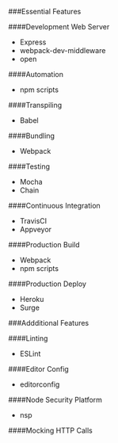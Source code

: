 ###Essential Features 

####Development Web Server
- Express  
- webpack-dev-middleware  
- open

####Automation 
- npm scripts   

####Transpiling 
- Babel  

####Bundling 
- Webpack  

####Testing 
- Mocha  
- Chain  

####Continuous Integration 
- TravisCI  
- Appveyor  

####Production Build 
- Webpack  
- npm scripts  

####Production Deploy 
- Heroku  
- Surge  

###Addditional Features 

####Linting 
- ESLint  

####Editor Config 
- editorconfig  

####Node Security Platform 
- nsp  

####Mocking HTTP Calls 



